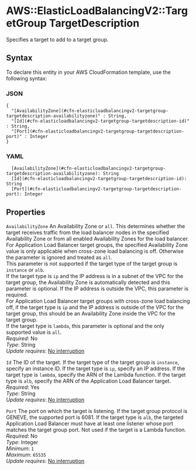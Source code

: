 # AWS::ElasticLoadBalancingV2::TargetGroup TargetDescription<a name="aws-properties-elasticloadbalancingv2-targetgroup-targetdescription"></a>

Specifies a target to add to a target group\.

## Syntax<a name="aws-properties-elasticloadbalancingv2-targetgroup-targetdescription-syntax"></a>

To declare this entity in your AWS CloudFormation template, use the following syntax:

### JSON<a name="aws-properties-elasticloadbalancingv2-targetgroup-targetdescription-syntax.json"></a>

```
{
  "[AvailabilityZone](#cfn-elasticloadbalancingv2-targetgroup-targetdescription-availabilityzone)" : String,
  "[Id](#cfn-elasticloadbalancingv2-targetgroup-targetdescription-id)" : String,
  "[Port](#cfn-elasticloadbalancingv2-targetgroup-targetdescription-port)" : Integer
}
```

### YAML<a name="aws-properties-elasticloadbalancingv2-targetgroup-targetdescription-syntax.yaml"></a>

```
  [AvailabilityZone](#cfn-elasticloadbalancingv2-targetgroup-targetdescription-availabilityzone): String
  [Id](#cfn-elasticloadbalancingv2-targetgroup-targetdescription-id): String
  [Port](#cfn-elasticloadbalancingv2-targetgroup-targetdescription-port): Integer
```

## Properties<a name="aws-properties-elasticloadbalancingv2-targetgroup-targetdescription-properties"></a>

`AvailabilityZone`  <a name="cfn-elasticloadbalancingv2-targetgroup-targetdescription-availabilityzone"></a>
An Availability Zone or `all`\. This determines whether the target receives traffic from the load balancer nodes in the specified Availability Zone or from all enabled Availability Zones for the load balancer\.  
For Application Load Balancer target groups, the specified Availability Zone value is only applicable when cross\-zone load balancing is off\. Otherwise the parameter is ignored and treated as `all`\.  
This parameter is not supported if the target type of the target group is `instance` or `alb`\.  
If the target type is `ip` and the IP address is in a subnet of the VPC for the target group, the Availability Zone is automatically detected and this parameter is optional\. If the IP address is outside the VPC, this parameter is required\.  
For Application Load Balancer target groups with cross\-zone load balancing off, if the target type is `ip` and the IP address is outside of the VPC for the target group, this should be an Availability Zone inside the VPC for the target group\.  
If the target type is `lambda`, this parameter is optional and the only supported value is `all`\.  
*Required*: No  
*Type*: String  
*Update requires*: [No interruption](https://docs.aws.amazon.com/AWSCloudFormation/latest/UserGuide/using-cfn-updating-stacks-update-behaviors.html#update-no-interrupt)

`Id`  <a name="cfn-elasticloadbalancingv2-targetgroup-targetdescription-id"></a>
The ID of the target\. If the target type of the target group is `instance`, specify an instance ID\. If the target type is `ip`, specify an IP address\. If the target type is `lambda`, specify the ARN of the Lambda function\. If the target type is `alb`, specify the ARN of the Application Load Balancer target\.   
*Required*: Yes  
*Type*: String  
*Update requires*: [No interruption](https://docs.aws.amazon.com/AWSCloudFormation/latest/UserGuide/using-cfn-updating-stacks-update-behaviors.html#update-no-interrupt)

`Port`  <a name="cfn-elasticloadbalancingv2-targetgroup-targetdescription-port"></a>
The port on which the target is listening\. If the target group protocol is GENEVE, the supported port is 6081\. If the target type is `alb`, the targeted Application Load Balancer must have at least one listener whose port matches the target group port\. Not used if the target is a Lambda function\.  
*Required*: No  
*Type*: Integer  
*Minimum*: `1`  
*Maximum*: `65535`  
*Update requires*: [No interruption](https://docs.aws.amazon.com/AWSCloudFormation/latest/UserGuide/using-cfn-updating-stacks-update-behaviors.html#update-no-interrupt)